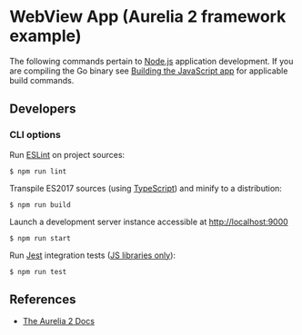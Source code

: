 # WebView App (Aurelia 2 framework example)

The following commands pertain to [Node.js](https://nodejs.org) application development. If you are compiling the Go binary see [Building the JavaScript app](https://github.com/nuxy/go-webview-app-builder?tab=readme-ov-file#building-the-javascript-app) for applicable build commands.

## Developers

### CLI options

Run [ESLint](https://eslint.org) on project sources:

    $ npm run lint

Transpile ES2017 sources (using [TypeScript](https://www.typescriptlang.org/docs/handbook/compiler-options.html)) and minify to a distribution:

    $ npm run build

Launch a development server instance accessible at [http://localhost:9000](http://localhost:9000)

    $ npm run start

Run [Jest](https://jestjs.io) integration tests ([JS libraries only](https://github.com/nuxy/go-webview-app-builder/tree/develop/app/src/webview)):

    $ npm run test

## References

- [The Aurelia 2 Docs](https://docs.aurelia.io)
